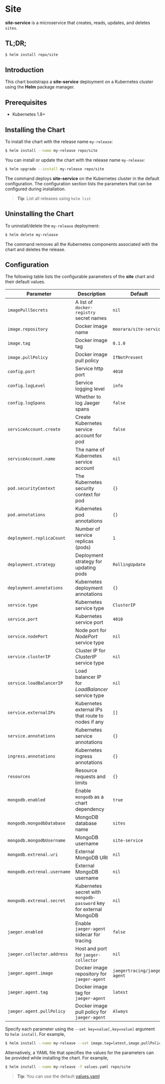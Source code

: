 # Site

**site-service** is a microservice that creates, reads, updates, and deletes `sites`.

## TL;DR;

```bash
$ helm install repo/site
```

## Introduction

This chart bootstraps a **site-service** deployment on a Kubernetes cluster using the **Helm** package manager.

## Prerequisites

- Kubernetes 1.8+

## Installing the Chart

To install the chart with the release name `my-release`:

```bash
$ helm install --name my-release repo/site
```

You can install or update the chart with the release name `my-release`:

```bash
$ helm upgrade --install my-release repo/site
```

The command deploys **site-service** on the Kubernetes cluster in the default configuration.
The configuration section lists the parameters that can be configured during installation.

> **Tip**: List all releases using `helm list`

## Uninstalling the Chart

To uninstall/delete the `my-release` deployment:

```bash
$ helm delete my-release
```

The command removes all the Kubernetes components associated with the chart and deletes the release.

## Configuration

The following table lists the configurable parameters of the **site** chart and their default values.

| Parameter                   | Description                                                        | Default                      |
|-----------------------------|--------------------------------------------------------------------|------------------------------|
| `imagePullSecrets`          | A list of `docker-registry` secret names                           | `nil`                        |
| `image.repository`          | Docker image name                                                  | `moorara/site-service`       |
| `image.tag`                 | Docker image tag                                                   | `0.1.0`                      |
| `image.pullPolicy`          | Docker image pull policy                                           | `IfNotPresent`               |
| `config.port`               | Service http port                                                  | `4010`                       |
| `config.logLevel`           | Service logging level                                              | `info`                       |
| `config.logSpans`           | Whether to log Jaeger spans                                        | `false`                      |
| `serviceAccount.create`     | Create Kubernetes service account for pod                          | `false`                      |
| `serviceAccount.name`       | The name of Kubernetes service account                             | `nil`                        |
| `pod.securityContext`       | The Kubernetes security context for pod                            | `{}`                         | 
| `pod.annotations`           | Kubernetes pod annotations                                         | `{}`                         |
| `deployment.replicaCount`   | Number of service replicas (pods)                                  | `1`                          |
| `deployment.strategy`       | Deployment strategy for updating pods                              | `RollingUpdate`              |
| `deployment.annotations`    | Kubernetes deployment annotations                                  | `{}`                         |
| `service.type`              | Kubernetes service type                                            | `ClusterIP`                  |
| `service.port`              | Kubernetes service port                                            | `4010`                       |
| `service.nodePort`          | Node port for *NodePort* service type                              | `nil`                        |
| `service.clusterIP`         | Cluster IP for *ClusterIP* service type                            | `nil`                        |
| `service.loadBalancerIP`    | Load balancer IP for *LoadBalancer* service type                   | `nil`                        |
| `service.externalIPs`       | Kubernetes external IPs that route to nodes if any                 | `[]`                         |
| `service.annotations`       | Kubernetes service annotations                                     | `{}`                         |
| `ingress.annotations`       | Kubernetes ingress annotations                                     | `{}`                         |
| `resources`                 | Resource requests and limits                                       | `{}`                         |
| `mongodb.enabled`           | Enable `mongodb` as a chart dependency                             | `true`                       |
| `mongodb.mongodbDatabase`   | MongoDB database name                                              | `sites`                      |
| `mongodb.mongodbUsername`   | MongoDB username                                                   | `site-service`               |
| `mongodb.extrenal.uri`      | External MongoDB URI                                               | `nil`                        |
| `mongodb.extrenal.username` | External MongoDB username                                          | `nil`                        |
| `mongodb.extrenal.secret`   | Kubernetes secret with `mongodb-password` key for external MongoDB | `nil`                        |
| `jaeger.enabled`            | Enable `jaeger-agent` sidecar for tracing                          | `false`                      |
| `jaeger.collector.address`  | Host and port for `jaeger-collector`                               | `nil`                        |
| `jaeger.agent.image`        | Docker image repository for `jaeger-agent`                         | `jaegertracing/jaeger-agent` |
| `jaeger.agent.tag`          | Docker image tag for `jaeger-agent`                                | `latest`                     |
| `jaeger.agent.pullPolicy`   | Docker image pull policy for `jaeger-agent`                        | `Always`                     |

Specify each parameter using the `--set key=value[,key=value]` argument to `helm install`. For example,

```bash
$ helm install --name my-release --set image.tag=latest,image.pullPolicy=Always repo/site
```

Alternatively, a YAML file that specifies the values for the parameters can be provided while installing the chart. For example,

```bash
$ helm install --name my-release -f values.yaml repo/site
```

> **Tip**: You can use the default [values.yaml](values.yaml)
